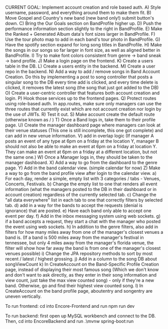 CURRENT GOAL: Implement account creation and role based auth.
                A) Style username, password, and everything around them to make them fit.
                B) Move Gospel and Country's new band (new band only!) submit button's down.
                C) Bring the Our Goals section on BandProfile higher up.
                D) Push the performance information section slightly to the right in BandProfile.
                E) Make the Ranked + Generated Album data's font sizes larger in BandProfile.
                F) Use the tour photo map to add in each band's tour photo in BandProfile.
                G) Have the spotify section expand for long song titles in BandProfile.
                H) Make the songs in our songs so far larger in font size, as well as aligned better in BandProfile.
                I) Try to make font colors consistent from genre -> band sneak -> band profile.
                J) Make a login page on the frontend.
                K) Create a users table in the DB.
                L) Create a users entity in the backend.
                M) Create a user repo in the backend.
                N) Add a way to add / remove songs in Band Account Creation. Do this by implementing a post to song controller that posts a singular song to the DB every time add is clicked, and every time delete is clicked, it removes the latest song (the song that just got added to the DB)
                O) Create a user-centric controller that features both account creation and login.
                P) Hook those services up to the frontend pages.
                Q) Protect routes using role-based auth. In app.routes, make sure only managers can use the three routes that currently exist which are not account creation nor login by the use of JWTs.
                R) Test it out.
                S) Make account create the default route (otherwise known as / )
                T) Once a Band logs in, take them to their profile page.
                U) Create the manager dashboard page where managers can look at their venue statuses (This one is still incomplete, this one got complete) and can add in new venue information.
                V) add in overlap logic (If manager A posts an event of any type at 6pm on a friday at the location Y, manager B should not also be able to make an event at 6pm on a friday at location Y. They can make an event at 6pm on a friday at a different location, but not the same one.)
                W) Once a Manager logs in, they should be taken to the manager dashboard.
                X) Add a way to go from the dashboard to the genre page.
                Y) Add in the band calendar view. (simple calendar for now)
                Z) Make a way to go from the band profile view after login to the calendar view.
                a) For each day, render a simple, empty list with 3 categories / tabs - Venues, Concerts, Festivals.
                b) Change the empty list to one that renders all event information (what the managers posted to the DB in their dashboard or in account creation) regardless of the currently selected tab.
                c) Change the "all data everywhere" list in each tab to one that correctly filters by selected tab. 
                d) add in a way for the bands to accept the requests (denial is ignorance) that are posted.
                e) Have each band only able to accept one event per day. 
                f) Add in the inbox messaging system using web sockets.
                g) if a band accepts a request, they start a chat with the manager who posted the event using web sockets.
                h) In addition to the genre filters, also add in filters for how many miles away from one of the manager's closest venues a band is. (If a band is 500 miles away from the manager's festival in tennessee, but only 4 miles away from the manager's florida venue, the filter will show how far away the band is from one of the manager's closest venues possible)
                i) Change the JPA repository methods to sort by most recent / latest / highest grossing.
                j) Add in a column to the song DB about songViewCount
                k) In CreateAccount on the Band-Specific Profile Creation page, instead of displaying their most famous song (Which we don't know and don't want to ask directly, as they enter in their song information and view count, just take the max view counted song) - only if they're a new band. Otherwise, go and find their highest view counted song.
                l) In CreateAccount on the band profile page, aboutentry and songentry are uneven vertically.

To run frontend:
cd into Encore-Frontend and run npm run dev

To run backend:
first open up MySQL workbench and connect to the DB. 
Then, cd into EncoreBackend and run .\mvnw spring-boot:run
